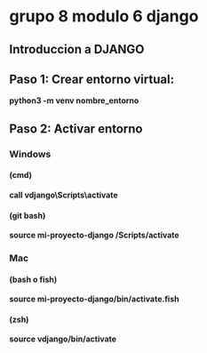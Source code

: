 # grupo 8 modulo 6 django
## Introduccion a DJANGO

## Paso 1: Crear entorno virtual:
**python3 -m venv nombre_entorno**

## Paso 2: Activar entorno 
### Windows 
#### (cmd)
**call vdjango\Scripts\activate**
#### (git bash) 
**source mi-proyecto-django /Scripts/activate** 

### Mac

#### (bash o fish)
**source mi-proyecto-django/bin/activate.fish**

#### (zsh) 
**source vdjango/bin/activate** 
